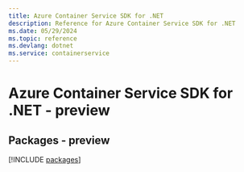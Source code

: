 ```yaml
---
title: Azure Container Service SDK for .NET
description: Reference for Azure Container Service SDK for .NET
ms.date: 05/29/2024
ms.topic: reference
ms.devlang: dotnet
ms.service: containerservice
---
```

# Azure Container Service SDK for .NET - preview
## Packages - preview
[!INCLUDE [packages](container-service-index.md)]